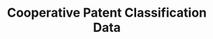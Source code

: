 ---
layout: default
bigquery: https://console.cloud.google.com/bigquery?p=patents-public-data&d=cpc&page=dataset
citation: '“Cooperative Patent Classification” by the EPO and USPTO, for public use. '
contributors: EPO, USPTO
cost: None
description: Cooperative Patent Classification Data contains the scheme and definitions
  of the Cooperative Patent Classification system for classifying patent documents.
  The CPC is the result of a partnership between the EPO and the USPTO in their joint
  effort to develop a common, internationally compatible classification system for
  technical documents, in particular patent publications, which will be used by both
  offices in the patent granting process
documentation: https://www.cooperativepatentclassification.org/cpcSchemeAndDefinitions
last_edit: 04/08/2022, 20:31:38
location: https://www.cooperativepatentclassification.org/index
maintained_by: USPTO, EPO
schema_fields:
- informativeReferences
- definition
- titleFull
- dateRevised
- ipcConcordant
- title_full
- symbol
- limiting_references
- date_revised
- residual_references
- glossary
- applicationReferences
- limitingReferences
- title_part
- children
- informative_references
- ipc_concordant
- breakdown_code
- level
- child_groups
- synonyms
- childGroups
- breakdownCode
- additional_only
- notAllocatable
- titlePart
- not_allocatable
- sizeCache
- residualReferences
- parents
- application_references
- status
shortname: cooperative_patent_classification
tags:
- patents
- science
title: Cooperative Patent Classification Data
uuid: 984374a7-16e9-4b35-9445-458daceb01bf
---